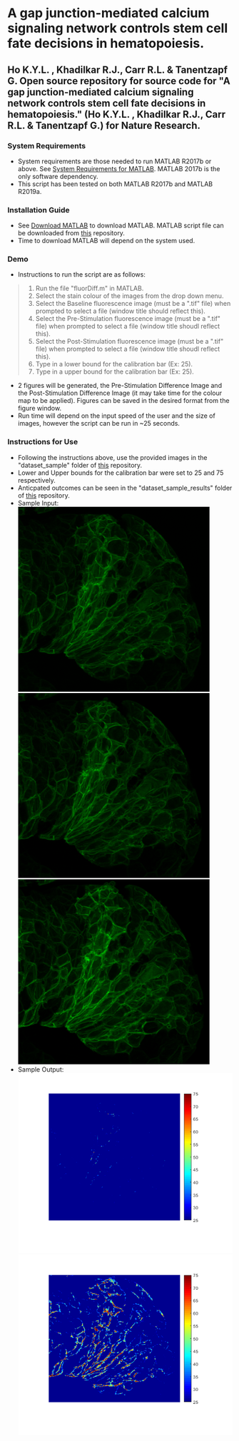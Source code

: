 # A gap junction-mediated calcium signaling network controls stem cell fate decisions in hematopoiesis.
**Ho K.Y.L. , Khadilkar R.J., Carr R.L. &amp; Tanentzapf G.**
Open source repository for source code for "A gap junction-mediated calcium signaling network controls stem cell fate decisions in hematopoiesis." (Ho K.Y.L. , Khadilkar R.J., Carr R.L. &amp; Tanentzapf G.) for Nature Research.
---
### System Requirements
- System requirements are those needed to run MATLAB R2017b or above. See [System Requirements for MATLAB](https://www.mathworks.com/support/requirements/matlab-system-requirements.html). MATLAB 2017b is the only software dependency.
- This script has been tested on both MATLAB R2017b and MATLAB R2019a.

### Installation Guide
- See [Download MATLAB](https://www.mathworks.com/downloads) to download MATLAB. MATLAB script file can be downloaded from [this](https://github.com/Tanentzapf-Lab/GapJunction_Hematopoiesis_Ho/) repository.
- Time to download MATLAB will depend on the system used.

### Demo
- Instructions to run the script are as follows:
> 1. Run the file "fluorDiff.m" in MATLAB.
> 2. Select the stain colour of the images from the drop down menu.
> 3. Select the Baseline fluorescence image (must be a ".tif" file) when prompted to select a file (window title should reflect this).
> 4. Select the Pre-Stimulation fluorescence image (must be a ".tif" file) when prompted to select a file (window title shoudl reflect this).
> 5. Select the Post-Stimulation fluorescence image (must be a ".tif" file) when prompted to select a file (window title shoudl reflect this).
> 6. Type in a lower bound for the calibration bar (Ex: 25).
> 7. Type in a upper bound for the calibration bar (Ex: 25).
- 2 figures will be generated, the Pre-Stimulation Difference Image and the Post-Stimulation Difference Image (it may take time for the colour map to be applied). Figures can be saved in the desired format from the figure window.
- Run time will depend on the input speed of the user and the size of images, however the script can be run in ~25 seconds.

### Instructions for Use
- Following the instructions above, use the provided images in the "dataset_sample" folder of [this](https://github.com/Tanentzapf-Lab/GapJunction_Hematopoiesis_Ho/) repository. 
- Lower and Upper bounds for the calibration bar were set to 25 and 75 respectively.
- Anticpated outcomes can be seen in the "dataset_sample_results" folder of [this](https://github.com/Tanentzapf-Lab/GapJunction_Hematopoiesis_Ho/) repository.
- Sample Input:
![Baseline Fluorescence Image](/dataset_sample/Baseline.tif)
![Pre-Stimulation Fluorescence Image](/dataset_sample/Pre-stimulation.tif)
![Post-Stimulation Fluorescence Image](/dataset_sample/Post-stimulation.tif)
- Sample Output:
![Pre-Stimulation Difference Image](/dataset_sample_results/Pre-Stimulation_DifferenceImage_25-75.tif)
![Post-Stimulation Difference Image](/dataset_sample_results/Post-Stimulation_DifferenceImage_25-75.tif)
